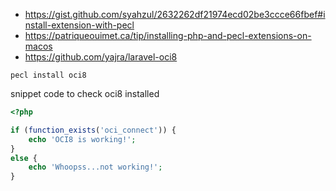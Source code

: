 - https://gist.github.com/syahzul/2632262df21974ecd02be3ccce66fbef#install-extension-with-pecl
- https://patriqueouimet.ca/tip/installing-php-and-pecl-extensions-on-macos
- https://github.com/yajra/laravel-oci8

`pecl install oci8`

snippet code to check oci8 installed

```php
<?php

if (function_exists('oci_connect')) {
    echo 'OCI8 is working!';
}
else {
    echo 'Whoopss...not working!';
}
```
